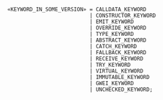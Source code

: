 <!-- This file is generated automatically by infrastructure scripts. Please don't edit by hand. -->

```{ .ebnf .slang-ebnf #KEYWORD_IN_SOME_VERSION }
«KEYWORD_IN_SOME_VERSION» = CALLDATA_KEYWORD
                          | CONSTRUCTOR_KEYWORD
                          | EMIT_KEYWORD
                          | OVERRIDE_KEYWORD
                          | TYPE_KEYWORD
                          | ABSTRACT_KEYWORD
                          | CATCH_KEYWORD
                          | FALLBACK_KEYWORD
                          | RECEIVE_KEYWORD
                          | TRY_KEYWORD
                          | VIRTUAL_KEYWORD
                          | IMMUTABLE_KEYWORD
                          | GWEI_KEYWORD
                          | UNCHECKED_KEYWORD;
```

